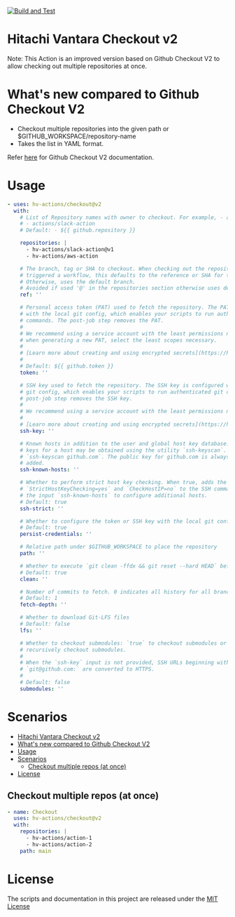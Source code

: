 [![Build and Test](https://github.com/hv-actions/checkout/actions/workflows/test.yml/badge.svg?branch=master)](https://github.com/hv-actions/checkout/actions/workflows/test.yml)

# Hitachi Vantara Checkout v2


Note: This Action is an improved version based on Github Checkout V2 to allow checking out multiple repositories at once.

# What's new compared to Github Checkout V2

- Checkout multiple repositories into the given path or $GITHUB_WORKSPACE/repository-name
- Takes the list in YAML format.

Refer [here](https://github.com/actions/checkout/blob/v2/README.md) for Github Checkout V2 documentation.

# Usage

<!-- start usage -->
```yaml
- uses: hv-actions/checkout@v2
  with:
    # List of Repository names with owner to checkout. For example, - actions/checkout
    # - actions/slack-action
    # Default: - ${{ github.repository }}

    repositories: |
      - hv-actions/slack-action@v1
      - hv-actions/aws-action

    # The branch, tag or SHA to checkout. When checking out the repository that
    # triggered a workflow, this defaults to the reference or SHA for that event.
    # Otherwise, uses the default branch.
    # Avoided if used '@' in the repositories section otherwise uses default branch 
    ref: ''

    # Personal access token (PAT) used to fetch the repository. The PAT is configured
    # with the local git config, which enables your scripts to run authenticated git
    # commands. The post-job step removes the PAT.
    #
    # We recommend using a service account with the least permissions necessary. Also
    # when generating a new PAT, select the least scopes necessary.
    #
    # [Learn more about creating and using encrypted secrets](https://help.github.com/en/actions/automating-your-workflow-with-github-actions/creating-and-using-encrypted-secrets)
    #
    # Default: ${{ github.token }}
    token: ''

    # SSH key used to fetch the repository. The SSH key is configured with the local
    # git config, which enables your scripts to run authenticated git commands. The
    # post-job step removes the SSH key.
    #
    # We recommend using a service account with the least permissions necessary.
    #
    # [Learn more about creating and using encrypted secrets](https://help.github.com/en/actions/automating-your-workflow-with-github-actions/creating-and-using-encrypted-secrets)
    ssh-key: ''

    # Known hosts in addition to the user and global host key database. The public SSH
    # keys for a host may be obtained using the utility `ssh-keyscan`. For example,
    # `ssh-keyscan github.com`. The public key for github.com is always implicitly
    # added.
    ssh-known-hosts: ''

    # Whether to perform strict host key checking. When true, adds the options
    # `StrictHostKeyChecking=yes` and `CheckHostIP=no` to the SSH command line. Use
    # the input `ssh-known-hosts` to configure additional hosts.
    # Default: true
    ssh-strict: ''

    # Whether to configure the token or SSH key with the local git config
    # Default: true
    persist-credentials: ''

    # Relative path under $GITHUB_WORKSPACE to place the repository
    path: ''

    # Whether to execute `git clean -ffdx && git reset --hard HEAD` before fetching
    # Default: true
    clean: ''

    # Number of commits to fetch. 0 indicates all history for all branches and tags.
    # Default: 1
    fetch-depth: ''

    # Whether to download Git-LFS files
    # Default: false
    lfs: ''

    # Whether to checkout submodules: `true` to checkout submodules or `recursive` to
    # recursively checkout submodules.
    #
    # When the `ssh-key` input is not provided, SSH URLs beginning with
    # `git@github.com:` are converted to HTTPS.
    #
    # Default: false
    submodules: ''
```
<!-- end usage -->

# Scenarios

- [Hitachi Vantara Checkout v2](#hitachi-vantara-checkout-v2)
- [What's new compared to Github Checkout V2](#whats-new-compared-to-github-checkout-v2)
- [Usage](#usage)
- [Scenarios](#scenarios)
  - [Checkout multiple repos (at once)](#checkout-multiple-repos-at-once)
- [License](#license)

## Checkout multiple repos (at once)

```yaml
- name: Checkout
  uses: hv-actions/checkout@v2
  with:
    repositories: |
      - hv-actions/action-1
      - hv-actions/action-2
    path: main
```



# License

The scripts and documentation in this project are released under the [MIT License](LICENSE)
